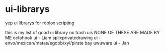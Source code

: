 # ui-librarys
yep ui librarys for roblox scripting 

this is my list of good ui library no trash uis 
NONE OF THESE ARE MADE BY ME 
octohook ui - Liam
splixprivatedrawing ui - envo/mexican/matas/egobb/xyl/pirate bay 
uwuware ui - Jan 
